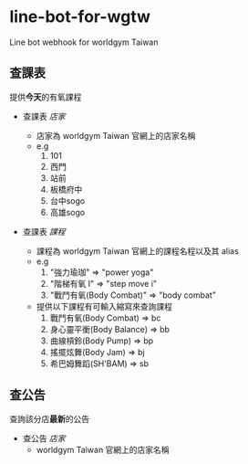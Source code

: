 # line-bot-for-wgtw
Line bot webhook for worldgym Taiwan

## 查課表
提供**今天**的有氧課程
* 查課表 *店家*
    * 店家為 worldgym Taiwan 官網上的店家名稱
    * e.g
    	1. 101
    	2. 西門
	    3. 站前
	    4. 板橋府中
	    5. 台中sogo
	    6. 高雄sogo
	
* 查課表 *課程*
    * 課程為 worldgym Taiwan 官網上的課程名程以及其 alias 
    * e.g 
	    1. "強力瑜珈"              => "power yoga"
	    2. "階梯有氧 I"            => "step move i" 
	    3. "戰鬥有氧(Body Combat)" => "body combat"
    * 提供以下課程有可輸入縮寫來查詢課程
	    1. 戰鬥有氧(Body Combat)    => bc
	    2. 身心靈平衡(Body Balance) => bb
	    3. 曲線槓鈴(Body Pump)      => bp
	    4. 搖擺炫舞(Body Jam)       => bj
	    5. 希巴姆舞蹈(SH'BAM)       => sb

## 查公告
查詢該分店**最新**的公告
* 查公告 *店家*
    * worldgym Taiwan 官網上的店家名稱